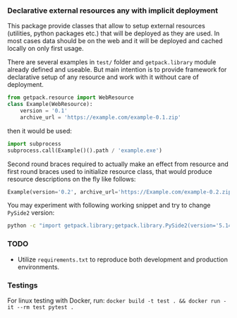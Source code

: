 ### Declarative external resources any with implicit deployment

This package provide classes that allow to setup external resources (utilities,
python packages etc.) that will be deployed as they are used. In most
cases data should be on the web and it will be deployed and cached locally on
only first usage.

There are several examples in `test/` folder and `getpack.library` module
already defined and useable. But main intention is to provide framework for
declarative setup of any resource and work with it without care of deployment.
```python
from getpack.resource import WebResource
class Example(WebResource):
    version = '0.1'
    archive_url = 'https://example.com/example-0.1.zip'
```
then it would be used:
```python
import subprocess
subprocess.call(Example()().path / 'example.exe')
```
Second round braces required to actually make an effect from resource
and first round braces used to initialize resource class, that would produce
resource descriptions on the fly like follows:
```python
Example(version='0.2', archive_url='https://Example.com/example-0.2.zip')
```
You may experiment with following working snippet and try to change `PySide2`
version:
```bash
python -c "import getpack.library;getpack.library.PySide2(version='5.14.1')(); import PySide2.QtWidgets; app=PySide2.QtWidgets.QApplication(); w=PySide2.QtWidgets.QPushButton(PySide2.__version__); w.clicked.connect(w.close); w.show(); app.exec_()"
```

### TODO

- Utilize `requirements.txt` to reproduce both development and production
  environments.

### Testings
For linux testing with Docker, run: `docker build -t test . && docker run -it --rm test pytest .`
